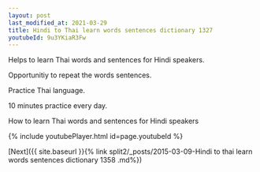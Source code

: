 ```yaml
---
layout: post
last_modified_at: 2021-03-29
title: Hindi to Thai learn words sentences dictionary 1327 
youtubeId: 9u3YKiaR3Fw
---
```

 
 
Helps to learn Thai words and sentences for Hindi speakers.

Opportunitiy to repeat the words sentences. 

Practice Thai language. 
 
10 minutes practice every day. 
 
How to learn Thai words and sentences for Hindi speakers 
 
{% include youtubePlayer.html id=page.youtubeId %}
 
 
[Next]({{ site.baseurl }}{% link  split2/_posts/2015-03-09-Hindi to thai learn words sentences dictionary 1358 .md%})
 
